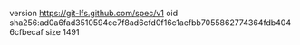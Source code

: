 version https://git-lfs.github.com/spec/v1
oid sha256:ad0a6fad3510594ce7f8ad6cfd0f16c1aefbb7055862774364fdb4046cfbecaf
size 1491
